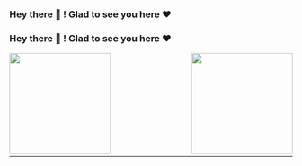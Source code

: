 <!--
**ranaaditya/ranaaditya** is a ✨ _special_ ✨ repository because its `README.md` (this file) appears on your GitHub profile.

Here are some ideas to get you started:

- 🔭 I’m currently working on ...
- 🌱 I’m currently learning ...
- 👯 I’m looking to collaborate on ...
- 🤔 I’m looking for help with ...
- 💬 Ask me about ...
- 📫 How to reach me: ...
- 😄 Pronouns: ...
- ⚡ Fun fact: ...
-->

### Hey there :wave: ! Glad to see you here :heart:
### Hey there :wave: ! Glad to see you here :heart:
<img align="left" height=180em src="https://github-readme-stats.vercel.app/api/top-langs/?username=ranaaditya&theme=vue&hide=css,tcl,html"></img>
<img align="right" height=180em src="https://github-readme-stats.vercel.app/api?username=ranaaditya&count_private=true&show_icons=true&theme=vue&include_all_commits=true"></img>
<br/><br/><br/><br/><br/><br/><br/><br/><br/><br/>
<hr>
